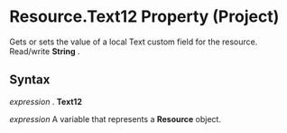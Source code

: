 
# Resource.Text12 Property (Project)

Gets or sets the value of a local Text custom field for the resource. Read/write  **String** .


## Syntax

 _expression_ . **Text12**

 _expression_ A variable that represents a **Resource** object.

